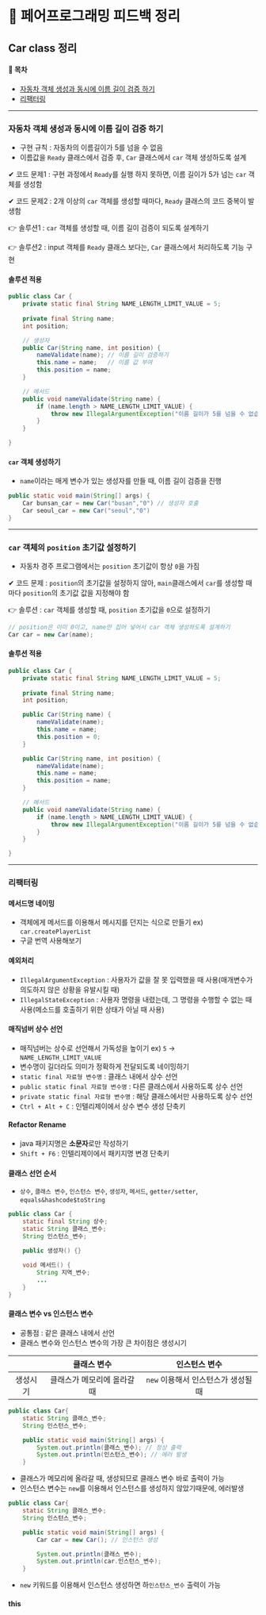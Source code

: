 🙌 페어프로그래밍 피드백 정리
===
Car class 정리 
---

#### 🚩 목차
- [자동차 객체 생성과 동시에 이름 길이 검증 하기
](#자동차-객체-생성과-동시에-이름-길이-검증-하기
)
- [리팩터링](#리팩터링)

---

### 자동차 객체 생성과 동시에 이름 길이 검증 하기
- 구현 규칙 : 자동차의 이름길이가 5를 넘을 수 없음 
- 이름값을 `Ready` 클래스에서 검증 후, `Car` 클래스에서 `car` 객체 생성하도록 설계

✔ 코드 문제1 : 구현 과정에서 `Ready`를 실행 하지 못하면, 이름 길이가 5가 넘는 `car` 객체를 생성함

✔ 코드 문제2 : 2개 이상의 `car` 객체를 생성할 때마다, `Ready` 클래스의 코드 중복이 발생함 

👉 솔루션1 : `car` 객체를 생성할 때, 이름 길이 검증이 되도록 설계하기

👉 솔루션2 : input 객체를 `Ready` 클래스 보다는, `Car` 클래스에서 처리하도록 기능 구현 

#### 솔루션 적용
```java
public class Car {
    private static final String NAME_LENGTH_LIMIT_VALUE = 5;
    
    private final String name; 
    int position;

    // 생성자 
    public Car(String name, int position) {
        nameValidate(name); // 이름 길이 검증하기 
        this.name = name;   // 이름 값 부여
        this.position = name;
    }

    // 메서드
    public void nameValidate(String name) {
        if (name.length > NAME_LENGTH_LIMIT_VALUE) {
            throw new IllegalArgumentException("이름 길이가 5를 넘을 수 없습니다.")
        }
    }

}
```
#### `car` 객체 생성하기
- `name`이라는 매게 변수가 있는 생성자를 만들 때, 이름 길이 검증을 진행
```java
public static void main(String[] args) {
    Car bunsan_car = new Car("busan","0") // 생성자 호출
    Car seoul_car = new Car("seoul","0")
}
```
---
### `car` 객체의 `position` 초기값 설정하기
- 자동차 경주 프로그램에서는 `position` 초기값이 항상 `0`을 가짐

✔ 코드 문제 : `position`의 초기값을 설정하지 않아, `main`클래스에서 `car`를 생성할 때마다 `position`의 초기값 값을 지정해야 함 

👉 솔루션 : `car` 객체를 생성할 때, `position` 초기값을 `0`으로 설정하기
```java
// position은 이미 0이고, name만 집어 넣어서 car 객체 생성하도록 설계하기
Car car = new Car(name);
```



#### 솔루션 적용
```java
public class Car {
    private static final String NAME_LENGTH_LIMIT_VALUE = 5;
    
    private final String name; 
    int position;

    public Car(String name) {
        nameValidate(name); 
        this.name = name;
        this.position = 0;
    }

    public Car(String name, int position) {
        nameValidate(name);  
        this.name = name;   
        this.position = name;
    }

    // 메서드
    public void nameValidate(String name) {
        if (name.length > NAME_LENGTH_LIMIT_VALUE) {
            throw new IllegalArgumentException("이름 길이가 5를 넘을 수 없습니다.")
        }
    }

}
```
---

### 리팩터링 

#### 메서드명 네이밍
- 객체에게 메서드를 이용해서 메시지를 던지는 식으로 만들기 ex) `car.createPlayerList`
- 구글 번역 사용해보기 

#### 예외처리
- `IllegalArgumentException` : 사용자가 값을 잘 못 입력했을 때 사용(매개변수가 의도하지 않은 상황을 유발시킬 때) 
- `IllegalStateException` : 사용자 명령을 내렸는데, 그 명령을 수행할 수 없는 때 사용(메소드를 호출하기 위한 상태가 아닐 때 사용)

#### 매직넘버 상수 선언 
- 매직넘버는 상수로 선언해서 가독성을 높이기 ex) `5` -> `NAME_LENGTH_LIMIT_VALUE`
- 변수명이 길더라도 의미가 정확하게 전달되도록 네이밍하기 
- `static final 자료형 변수명` : 클래스 내에서 상수 선언
- `public static final 자료형 변수명` : 다른 클래스에서 사용하도록 상수 선언
- `private static final 자료형 변수명` : 해당 클래스에서만 사용하도록 상수 선언
- `Ctrl + Alt + C` : 인텔리제이에서 상수 변수 생성 단축키 

#### Refactor Rename
- java 패키지명은 **소문자**로만 작성하기
- `Shift + F6` : 인텔리제이에서 패키지명 변경 단축키

####  클래스 선언 순서
- `상수`, `클래스 변수`, `인스턴스 변수`, `생성자`, `메서드`, `getter/setter`, `equals&hashcode$toString` 
```java
public class Car {
    static final String 상수;
    static String 클래스_변수;
    String 인스턴스_변수;

    public 생성자() {}
    
    void 메서드() {
        String 지역_변수;
        ...
    }
}
```

#### 클래스 변수 vs 인스턴스 변수
- 공통점 : 같은 클래스 내에서 선언
- 클래스 변수와 인스턴스 변수의 가장 큰 차이점은 생성시기

||클래스 변수|인스턴스 변수|
|:---:|:---:|:---:|
|생성시기|클래스가 메모리에 올라갈 때|`new` 이용해서 인스턴스가 생성될 때|

```java
public class Car{
    static String 클래스_변수;
    String 인스턴스_변수;

    public static void main(String[] args) {
        System.out.println(클래스_변수); // 정상 출력
        System.out.println(인스턴스_변수); // 에러 발생
    }
```
- 클래스가 메모리에 올라갈 때, 생성되므로 클래스 변수 바로 출력이 가능
- 인스턴스 변수는 `new`를 이용해서 인스턴스를 생성하지 않았기때문에, 에러발생

```java
public class Car{
    static String 클래스_변수;
    String 인스턴스_변수;

    public static void main(String[] args) {
        Car car = new Car(); // 인스턴스 생성

        System.out.println(클래스_변수); 
        System.out.println(car.인스턴스_변수); 
    }
``` 
- `new` 키워드를 이용해서 인스턴스 생성하면 하`인스턴스_변수` 출력이 가능

#### this
